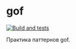 # gof

[![Build and tests](https://github.com/mBereberdin/gof/actions/workflows/BuildAndTest.yml/badge.svg?branch=main)](https://github.com/mBereberdin/gof/actions/workflows/BuildAndTest.yml)

Практика паттернов gof.
